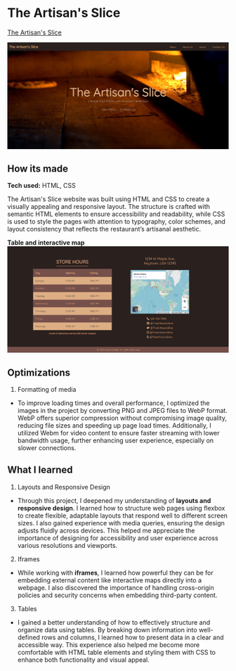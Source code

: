 # The Artisan's Slice

[The Artisan's Slice](https://theartisansslice.netlify.app/)

![The Artisan's Slice landing page](/images/landingpage.png)

## How its made
**Tech used:** HTML, CSS

The Artisan's Slice website was built using HTML and CSS to create a visually appealing and responsive layout. The structure is crafted with semantic HTML elements to ensure accessibility and readability, while CSS is used to style the pages with attention to typography, color schemes, and layout consistency that reflects the restaurant’s artisanal aesthetic.

**Table and interactive map**
![Table and iframe](/images/AStableframe.png)

## Optimizations
1. Formatting of media
- To improve loading times and overall performance, I optimized the images in the project by converting PNG and JPEG files to WebP format. WebP offers superior compression without compromising image quality, reducing file sizes and speeding up page load times. Additionally, I utilized Webm for video content to ensure faster streaming with lower bandwidth usage, further enhancing user experience, especially on slower connections.

## What I learned
1. Layouts and Responsive Design
 - Through this project, I deepened my understanding of **layouts and responsive design**. I learned how to structure web pages using flexbox to create flexible, adaptable layouts that respond well to different screen sizes. I also gained experience with media queries, ensuring the design adjusts fluidly across devices. This helped me appreciate the importance of designing for accessibility and user experience across various resolutions and viewports.
2. Iframes
 - While working with **iframes**, I learned how powerful they can be for embedding external content like interactive maps directly into a webpage. I also discovered the importance of handling cross-origin policies and security concerns when embedding third-party content.
3. Tables
 -  I gained a better understanding of how to effectively structure and organize data using tables. By breaking down information into well-defined rows and columns, I learned how to present data in a clear and accessible way. This experience also helped me become more comfortable with HTML table elements and styling them with CSS to enhance both functionality and visual appeal.

